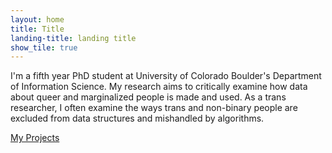 ```yaml
---
layout: home
title: Title
landing-title: landing title
show_tile: true
---
```


I'm a fifth year PhD student at University of Colorado Boulder's Department of Information Science. My research aims to critically examine how data about queer and marginalized people is made and used. As a trans researcher, I often examine the ways trans and non-binary people are excluded from data structures and mishandled by algorithms.

[My Projects](projects.md)